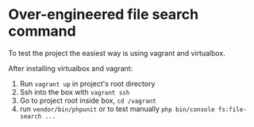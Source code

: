 # Over-engineered file search command

To test the project the easiest way is using vagrant and virtualbox.

After installing virtualbox and vagrant:

1. Run `vagrant up` in project's root directory
2. Ssh into the box with `vagrant ssh`
3. Go to project root inside box, `cd /vagrant`
4. run `vendor/bin/phpunit` or to test manually `php bin/console fs:file-search ...`

